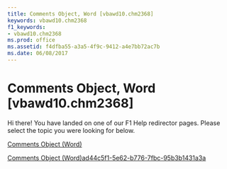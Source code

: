 ```yaml
---
title: Comments Object, Word [vbawd10.chm2368]
keywords: vbawd10.chm2368
f1_keywords:
- vbawd10.chm2368
ms.prod: office
ms.assetid: f4dfba55-a3a5-4f9c-9412-a4e7bb72ac7b
ms.date: 06/08/2017
---
```



# Comments Object, Word [vbawd10.chm2368]

Hi there! You have landed on one of our F1 Help redirector pages. Please select the topic you were looking for below.

[Comments Object (Word)](http://msdn.microsoft.com/library/e384b37a-50e3-a214-52a8-6fda2acc4991%28Office.15%29.aspx)

[Comments Object (Word)ad44c5f1-5e62-b776-7fbc-95b3b1431a3a](http://msdn.microsoft.com/library/ad44c5f1-5e62-b776-7fbc-95b3b1431a3a%28Office.15%29.aspx)


